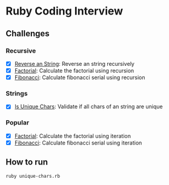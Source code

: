 # Ruby Coding Interview

## Challenges

### Recursive

- [x] [Reverse an String](reverse-string.rb): Reverse an string recursively
- [x] [Factorial](factorial-recursive.rb): Calculate the factorial using recursion
- [x] [Fibonacci](fibonacci-recursive.rb): Calculate fibonacci serial using recursion

### Strings

- [x] [Is Unique Chars](unique-chars.rb): Validate if all chars of an string are unique

### Popular

- [x] [Factorial](factorial.rb): Calculate the factorial using iteration
- [x] [Fibonacci](fibonacci.rb): Calculate fibonacci serial using iteration

## How to run

    ruby unique-chars.rb

